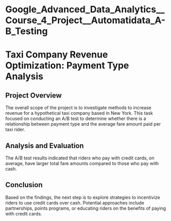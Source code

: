 # Google_Advanced_Data_Analytics__Course_4_Project__Automatidata_A-B_Testing
# Taxi Company Revenue Optimization: Payment Type Analysis

## Project Overview
The overall scope of the project is to investigate methods to increase revenue for a hypothetical taxi company based in New York. This task focused on conducting an A/B test to determine whether there is a relationship between payment type and the average fare amount paid per taxi rider.

## Analysis and Evaluation
The A/B test results indicated that riders who pay with credit cards, on average, have larger total fare amounts compared to those who pay with cash.

## Conclusion
Based on the findings, the next step is to explore strategies to incentivize riders to use credit cards over cash. Potential approaches include partnerships, points programs, or educating riders on the benefits of paying with credit cards.
